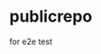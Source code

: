 # publicrepo
for e2e test























































































































































































































































































